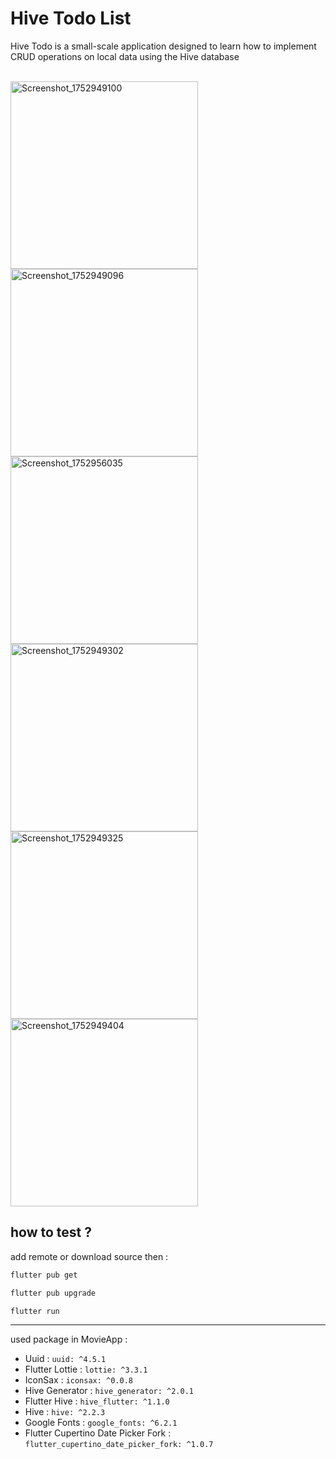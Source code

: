 # Hive Todo List

Hive Todo is a small-scale application designed to learn how to implement CRUD operations on local data using the Hive database
<br>
<br>

<p align="left">


<img width="300"  alt="Screenshot_1752949100" src="https://github.com/user-attachments/assets/e68b453f-78d9-4500-a8db-0de1d44a19f5" />
<img width="300"  alt="Screenshot_1752949096" src="https://github.com/user-attachments/assets/81cb8503-6ec8-4c54-9c8d-585041c674bb" />

<img width="300" alt="Screenshot_1752956035" src="https://github.com/user-attachments/assets/d24c01ea-1307-4f0e-8057-dcfa8d9d4788" />

<img width="300"  alt="Screenshot_1752949302" src="https://github.com/user-attachments/assets/0f76de97-4750-4861-ac52-f609957cc3ba" />
<img width="300"  alt="Screenshot_1752949325" src="https://github.com/user-attachments/assets/9572c766-dfaf-4b5b-a82b-a8b767546075" />
  <img width="300"  alt="Screenshot_1752949404" src="https://github.com/user-attachments/assets/57451519-5b33-4943-9732-ca8eb960af47" />











</p>


## how to test ?

add remote or download source then :


```bash
flutter pub get
```
```bash
flutter pub upgrade
```
```bash
flutter run
```

<hr>

used package in MovieApp :



*  Uuid :  `uuid: ^4.5.1`
*  Flutter Lottie :  `lottie: ^3.3.1`
*  IconSax :  `iconsax: ^0.0.8`
*  Hive Generator :  `hive_generator: ^2.0.1`
*  Flutter Hive :  `hive_flutter: ^1.1.0`
*  Hive :  `hive: ^2.2.3`
*  Google Fonts :  `google_fonts: ^6.2.1`
*  Flutter Cupertino Date Picker Fork :  `flutter_cupertino_date_picker_fork: ^1.0.7`


